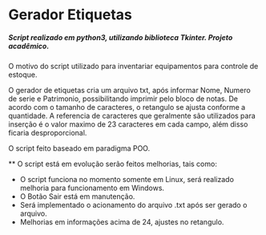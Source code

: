 # Gerador Etiquetas

##### Script realizado em python3, utilizando biblioteca Tkinter. Projeto acadêmico.
O motivo do script utilizado para inventariar equipamentos para controle de estoque.

O gerador de etiquetas cria um arquivo txt, após informar Nome, Numero de serie e Patrimonio, possibilitando imprimir pelo bloco de notas.
De acordo com o tamanho de caracteres, o retangulo se ajusta conforme a quantidade. A referencia de caracteres que geralmente são utilizados para inserção é o valor maximo de 23 caracteres em cada campo, além disso ficaria desproporcional.

O script feito baseado em paradigma POO.

** O script está em evolução serão feitos melhorias, tais como:
- O script funciona no momento somente em Linux, será realizado melhoria para funcionamento em Windows.
- O Botão Sair está em manutenção.
- Será implementado o acionamento do arquivo .txt após ser gerado o arquivo.
- Melhorias em informações acima de 24, ajustes no retangulo.
